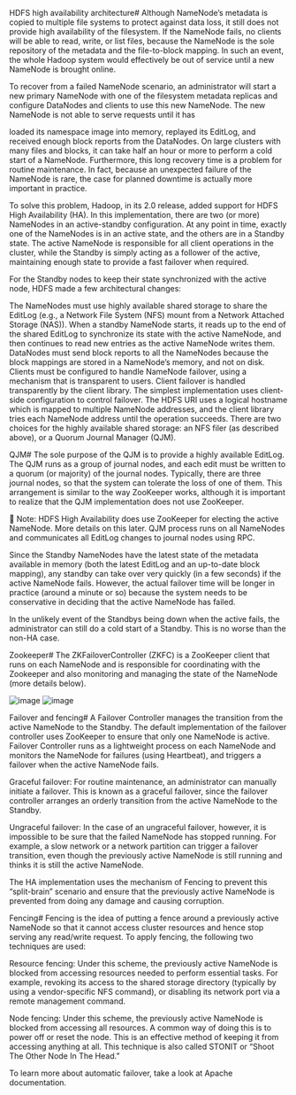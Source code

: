 HDFS high availability architecture#
Although NameNode’s metadata is copied to multiple file systems to protect against data loss, it still does not provide high availability of the filesystem. If the NameNode fails, no clients will be able to read, write, or list files, because the NameNode is the sole repository of the metadata and the file-to-block mapping. In such an event, the whole Hadoop system would effectively be out of service until a new NameNode is brought online.

To recover from a failed NameNode scenario, an administrator will start a new primary NameNode with one of the filesystem metadata replicas and configure DataNodes and clients to use this new NameNode. The new NameNode is not able to serve requests until it has

loaded its namespace image into memory,
replayed its EditLog, and
received enough block reports from the DataNodes.
On large clusters with many files and blocks, it can take half an hour or more to perform a cold start of a NameNode. Furthermore, this long recovery time is a problem for routine maintenance. In fact, because an unexpected failure of the NameNode is rare, the case for planned downtime is actually more important in practice.

To solve this problem, Hadoop, in its 2.0 release, added support for HDFS High Availability (HA). In this implementation, there are two (or more) NameNodes in an active-standby configuration. At any point in time, exactly one of the NameNodes is in an active state, and the others are in a Standby state. The active NameNode is responsible for all client operations in the cluster, while the Standby is simply acting as a follower of the active, maintaining enough state to provide a fast failover when required.

For the Standby nodes to keep their state synchronized with the active node, HDFS made a few architectural changes:

The NameNodes must use highly available shared storage to share the EditLog (e.g., a Network File System (NFS) mount from a Network Attached Storage (NAS)).
When a standby NameNode starts, it reads up to the end of the shared EditLog to synchronize its state with the active NameNode, and then continues to read new entries as the active NameNode writes them.
DataNodes must send block reports to all the NameNodes because the block mappings are stored in a NameNode’s memory, and not on disk.
Clients must be configured to handle NameNode failover, using a mechanism that is transparent to users. Client failover is handled transparently by the client library. The simplest implementation uses client-side configuration to control failover. The HDFS URI uses a logical hostname which is mapped to multiple NameNode addresses, and the client library tries each NameNode address until the operation succeeds.
There are two choices for the highly available shared storage: an NFS filer (as described above), or a Quorum Journal Manager (QJM).

QJM#
The sole purpose of the QJM is to provide a highly available EditLog. The QJM runs as a group of journal nodes, and each edit must be written to a quorum (or majority) of the journal nodes. Typically, there are three journal nodes, so that the system can tolerate the loss of one of them. This arrangement is similar to the way ZooKeeper works, although it is important to realize that the QJM implementation does not use ZooKeeper.

📝 Note: HDFS High Availability does use ZooKeeper for electing the active NameNode. More details on this later. QJM process runs on all NameNodes and communicates all EditLog changes to journal nodes using RPC.

Since the Standby NameNodes have the latest state of the metadata available in memory (both the latest EditLog and an up-to-date block mapping), any standby can take over very quickly (in a few seconds) if the active NameNode fails. However, the actual failover time will be longer in practice (around a minute or so) because the system needs to be conservative in deciding that the active NameNode has failed.

In the unlikely event of the Standbys being down when the active fails, the administrator can still do a cold start of a Standby. This is no worse than the non-HA case.

Zookeeper#
The ZKFailoverController (ZKFC) is a ZooKeeper client that runs on each NameNode and is responsible for coordinating with the Zookeeper and also monitoring and managing the state of the NameNode (more details below).

![image](https://user-images.githubusercontent.com/33947539/184614269-58293481-d20c-4de4-a5b9-6ca0e533e3d2.png)
![image](https://user-images.githubusercontent.com/33947539/184614349-b6cadb10-fa73-47ba-ac27-d9d522b6fec9.png)

Failover and fencing#
A Failover Controller manages the transition from the active NameNode to the Standby. The default implementation of the failover controller uses ZooKeeper to ensure that only one NameNode is active. Failover Controller runs as a lightweight process on each NameNode and monitors the NameNode for failures (using Heartbeat), and triggers a failover when the active NameNode fails.

Graceful failover: For routine maintenance, an administrator can manually initiate a failover. This is known as a graceful failover, since the failover controller arranges an orderly transition from the active NameNode to the Standby.

Ungraceful failover: In the case of an ungraceful failover, however, it is impossible to be sure that the failed NameNode has stopped running. For example, a slow network or a network partition can trigger a failover transition, even though the previously active NameNode is still running and thinks it is still the active NameNode.

The HA implementation uses the mechanism of Fencing to prevent this “split-brain” scenario and ensure that the previously active NameNode is prevented from doing any damage and causing corruption.

Fencing#
Fencing is the idea of putting a fence around a previously active NameNode so that it cannot access cluster resources and hence stop serving any read/write request. To apply fencing, the following two techniques are used:

Resource fencing: Under this scheme, the previously active NameNode is blocked from accessing resources needed to perform essential tasks. For example, revoking its access to the shared storage directory (typically by using a vendor-specific NFS command), or disabling its network port via a remote management command.

Node fencing: Under this scheme, the previously active NameNode is blocked from accessing all resources. A common way of doing this is to power off or reset the node. This is an effective method of keeping it from accessing anything at all. This technique is also called STONIT or “Shoot The Other Node In The Head.”

To learn more about automatic failover, take a look at Apache documentation.
